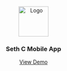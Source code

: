 <!-- PROJECT LOGO -->
<br />
<p align="center">
  <a>
    <img src="images/sethc.png" alt="Logo" width="80" height="80">
  </a>

  <h3 align="center">Seth C Mobile App</h3>

  <p align="center">
    <a href="https://youtu.be/nMipBSv4ch8">View Demo</a>

  </p>
</p>

